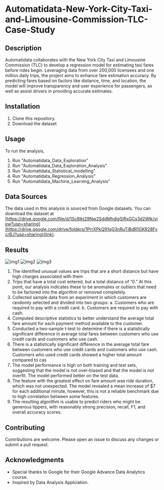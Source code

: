 # Automatidata-New-York-City-Taxi-and-Limousine-Commission-TLC-Case-Study


## Description
Automatidata collaborates with the New York City Taxi and Limousine Commission (TLC) to develop a regression model for estimating taxi fares before rides begin. Leveraging data from over 200,000 licensees and one million daily trips, the project aims to enhance fare estimation accuracy. By predicting fares based on factors like distance, time, and location, the model will improve transparency and user experience for passengers, as well as assist drivers in providing accurate estimates.

## Installation
1. Clone this repository.
2. Download the dataset

## Usage
To run the analysis,
1. Run "Automatidata_Data_Exploration"
2. Run "Automatidata_Data_Exploration_Analysis"
3. Run "Automatidata_Statistical_modelling"
4. Run "Automatidata_Regression_Analysis"
5. Run "Automatidata_Machine_Learning_Analysis"

## Data Sources
The data used in this analysis is sourced from Google datasets. You can download the dataset at [https://drive.google.com/file/d/1Sc8lkt29Nw2SddMhdigSIRxGCs3d2Wlk/view?usp=sharing](https://drive.google.com/drive/folders/1PrrXPkQ91qG3nRuTiBdR1GKR28FvcrBJ?usp=sharing)(link).

## Results
![img1](https://github.com/codersid19/Automatidata-New-York-City-Taxi-and-Limousine-Commission-TLC-Case-Study/assets/67604975/2e1486b4-80c5-4cc0-ac91-53624df5a414)
![img2](https://github.com/codersid19/Automatidata-New-York-City-Taxi-and-Limousine-Commission-TLC-Case-Study/assets/67604975/9fd2e9da-c712-4f71-9ea4-f6108c951483)
![img3](https://github.com/codersid19/Automatidata-New-York-City-Taxi-and-Limousine-Commission-TLC-Case-Study/assets/67604975/bad79082-c614-4eef-9405-2fecf1055d20)


1. The identified unusual values are trips that are a short distance but have high charges associated with them
2. Trips that have a total cost entered, but a total distance of “0.” At this point, our analysis indicates these to be anomalies or outliers that need to be factored into the algorithm or removed completely.
3. Collected sample data from an experiment in which customers are randomly selected and divided into
two groups: a. Customers who are required to pay with a credit card. b. Customers are required to pay with cash. 
4. Computed descriptive statistics to better understand the average total fare amount for each payment method available to the customer.
5. Conducted a two-sample t-test to determine if there is a statistically significant difference in average total fares between customers who use credit cards and customers who use cash.
6. There is a statistically significant difference in the average total fare between customers who use credit cards and customers who use cash. Customers who used credit cards showed a higher total amount compared to cas
7. The model performance is high on both training and test sets, suggesting that the model is not over-biased and that the model is not overfit. The model performed better on the test data.
8. The feature with the greatest effect on fare amount was ride duration, which was not unexpected. The model revealed a mean increase of $7 for each additional minute, however, this is not a reliable benchmark due to high correlation between some features.
9. The resulting algorithm is usable to predict riders who might be generous tippers, with reasonably strong precision, recall, F1, and overall accuracy scores.




## Contributing
Contributions are welcome. Please open an issue to discuss any changes or submit a pull request.



## Acknowledgments
- Special thanks to Google for their Google Advance Data Analytics course.
- Inspired by Data Analysis Applciation.
